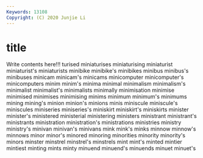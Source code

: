 ```yaml
---
Keywords: 13108
Copyright: (C) 2020 Junjie Li
---
```


# title

Write contents here!!!
turised 
miniaturises 
miniaturising 
miniaturist 
miniaturist's 
miniaturists 
minibike 
minibike's
minibikes 
minibus 
minibus's 
minibuses 
minicam 
minicam's 
minicams 
minicomputer 
minicomputer's 
minicomputers
minim 
minim's 
minima 
minimal 
minimalism 
minimalism's 
minimalist 
minimalist's 
minimalists 
minimally
minimisation 
minimise 
minimised 
minimises 
minimising 
minims 
minimum 
minimum's 
minimums 
mining
mining's 
minion 
minion's 
minions 
minis 
miniscule 
miniscule's 
miniscules 
miniseries 
miniseries's
miniskirt 
miniskirt's 
miniskirts 
minister 
minister's 
ministered 
ministerial 
ministering 
ministers 
ministrant
ministrant's 
ministrants 
ministration 
ministration's 
ministrations 
ministries 
ministry 
ministry's 
minivan 
minivan's
minivans 
mink 
mink's 
minks 
minnow 
minnow's 
minnows 
minor 
minor's 
minored
minoring 
minorities 
minority 
minority's 
minors 
minster 
minstrel 
minstrel's 
minstrels 
mint
mint's 
minted 
mintier 
mintiest 
minting 
mints 
minty 
minuend 
minuend's 
minuends
minuet 
minuet's 
